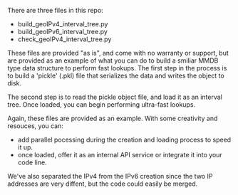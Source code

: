There are three files in this repo:

   - build_geoIPv4_interval_tree.py
   - build_geoIPv6_interval_tree.py
   - check_geoIPv4_interval_tree.py

These files are provided "as is", and come with no warranty or support, but are provided as an example of what you can do to build a smiliar MMDB type
data structure to perform fast lookups.  The first step in the process is to build a 'pickle' (.pkl) file that serializes the data and writes the object
to disk.

The second step is to read the pickle object file, and load it as an interval tree.  Once loaded, you can begin performing ultra-fast lookups.

Again, these files are provided as an example. With some creativity and resouces, you can:

* add parallel pocessing during the creation and loading process to speed it up.
* once loaded, offer it as an internal API service or integrate it into your code line.

We've also separated the IPv4 from the IPv6 creation since the two IP addresses are very diffent, but the code could easily be merged.

